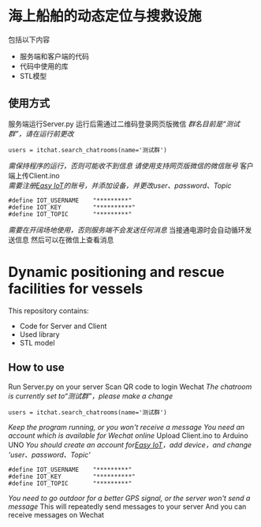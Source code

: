 # 海上船舶的动态定位与搜救设施
包括以下内容
- 服务端和客户端的代码
- 代码中使用的库
- STL模型

## 使用方式
服务端运行Server.py
运行后需通过二维码登录网页版微信
*群名目前是“测试群”，请在运行前更改*
```
users = itchat.search_chatrooms(name='测试群')
```
*需保持程序的运行，否则可能收不到信息*
*请使用支持网页版微信的微信账号*
客户端上传Client.ino  
*需要注册[Easy IoT](iot.dfrobot.com.cn)的账号，并添加设备，并更改user、password、Topic*
```
#define IOT_USERNAME    "*********"
#define IOT_KEY         "**********"
#define IOT_TOPIC       "*********"
```
*需要在开阔场地使用，否则服务端不会发送任何消息*
当接通电源时会自动循环发送信息
然后可以在微信上查看消息

# Dynamic positioning and rescue facilities for vessels
This repository contains:
- Code for Server and Client
- Used library
- STL model

## How to use
Run Server.py on your server
Scan QR code to login Wechat
*The chatroom is currently set to“测试群”，please make a change*
```
users = itchat.search_chatrooms(name='测试群')
```
*Keep the program running, or you won't receive a message*
*You need an account which is available for Wechat online*
Upload Client.ino to Arduino UNO
*You should create an account for[Easy IoT](iot.dfrobot.com.cn)，add device，and change 'user、password、Topic'*
```
#define IOT_USERNAME    "*********"
#define IOT_KEY         "**********"
#define IOT_TOPIC       "*********"
```
*You need to go outdoor for a better GPS signal, or the server won't send a message*
This will repeatedly send messages to your server
And you can receive messages on Wechat
